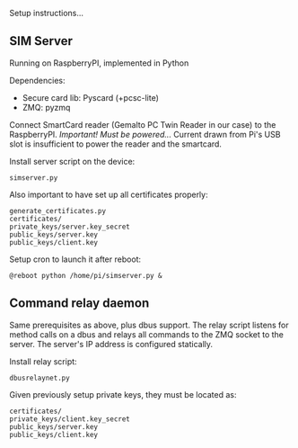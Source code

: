 Setup instructions...

SIM Server
-------------------------

Running on RaspberryPI, implemented in Python

Dependencies:
- Secure card lib: Pyscard (+pcsc-lite)
- ZMQ: pyzmq 

Connect SmartCard reader (Gemalto PC Twin Reader in our case) to the RaspberryPI. *Important! Must be powered...* Current drawn from Pi's USB slot is insufficient to power the reader and the smartcard.

Install server script on the device:
	
	simserver.py

Also important to have set up all certificates properly:

	generate_certificates.py
	certificates/
	private_keys/server.key_secret
	public_keys/server.key
	public_keys/client.key

Setup cron to launch it after reboot:

	@reboot python /home/pi/simserver.py &


Command relay daemon
--------------------------

Same prerequisites as above, plus dbus support. The relay script listens for method calls on a dbus and relays all commands to the ZMQ socket to the server. The server's IP address is configured statically.

Install relay script:

	dbusrelaynet.py
	
Given previously setup private keys, they must be located as:

	certificates/
	private_keys/client.key_secret
	public_keys/server.key
	public_keys/client.key